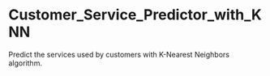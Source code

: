 # Customer_Service_Predictor_with_KNN
Predict the services used by customers with K-Nearest Neighbors algorithm.
